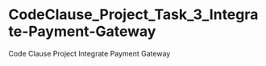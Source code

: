 # CodeClause_Project_Task_3_Integrate-Payment-Gateway
Code Clause Project Integrate Payment Gateway 
